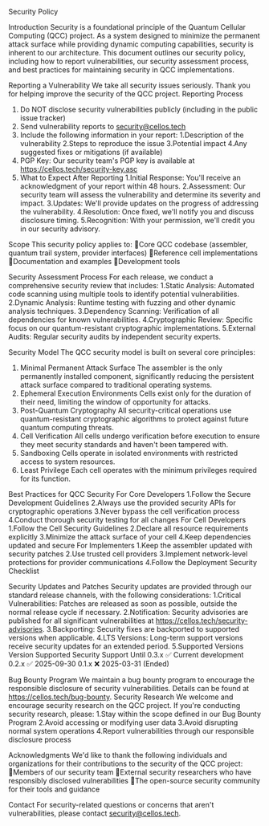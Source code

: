 Security Policy

Introduction
Security is a foundational principle of the Quantum Cellular Computing (QCC) project. As a system designed to minimize the permanent attack surface while providing dynamic computing capabilities, security is inherent to our architecture.
This document outlines our security policy, including how to report vulnerabilities, our security assessment process, and best practices for maintaining security in QCC implementations.

Reporting a Vulnerability
We take all security issues seriously. Thank you for helping improve the security of the QCC project.
Reporting Process
1. Do NOT disclose security vulnerabilities publicly (including in the public issue tracker)
2. Send vulnerability reports to security@cellos.tech
3. Include the following information in your report:
1.Description of the vulnerability
2.Steps to reproduce the issue
3.Potential impact
4.Any suggested fixes or mitigations (if available)
4. PGP Key: Our security team's PGP key is available at https://cellos.tech/security-key.asc
5. What to Expect After Reporting
1.Initial Response: You'll receive an acknowledgment of your report within 48 hours.
2.Assessment: Our security team will assess the vulnerability and determine its severity and impact.
3.Updates: We'll provide updates on the progress of addressing the vulnerability.
4.Resolution: Once fixed, we'll notify you and discuss disclosure timing.
5.Recognition: With your permission, we'll credit you in our security advisory.

Scope
This security policy applies to:
Core QCC codebase (assembler, quantum trail system, provider interfaces)
Reference cell implementations
Documentation and examples
Development tools

Security Assessment Process
For each release, we conduct a comprehensive security review that includes:
1.Static Analysis: Automated code scanning using multiple tools to identify potential vulnerabilities.
2.Dynamic Analysis: Runtime testing with fuzzing and other dynamic analysis techniques.
3.Dependency Scanning: Verification of all dependencies for known vulnerabilities.
4.Cryptographic Review: Specific focus on our quantum-resistant cryptographic implementations.
5.External Audits: Regular security audits by independent security experts.

Security Model
The QCC security model is built on several core principles:
1. Minimal Permanent Attack Surface
The assembler is the only permanently installed component, significantly reducing the persistent attack surface compared to traditional operating systems.
2. Ephemeral Execution Environments
Cells exist only for the duration of their need, limiting the window of opportunity for attacks.
3. Post-Quantum Cryptography
All security-critical operations use quantum-resistant cryptographic algorithms to protect against future quantum computing threats.
4. Cell Verification
All cells undergo verification before execution to ensure they meet security standards and haven't been tampered with.
5. Sandboxing
Cells operate in isolated environments with restricted access to system resources.
6. Least Privilege
Each cell operates with the minimum privileges required for its function.

Best Practices for QCC Security
For Core Developers
1.Follow the Secure Development Guidelines
2.Always use the provided security APIs for cryptographic operations
3.Never bypass the cell verification process
4.Conduct thorough security testing for all changes
For Cell Developers
1.Follow the Cell Security Guidelines
2.Declare all resource requirements explicitly
3.Minimize the attack surface of your cell
4.Keep dependencies updated and secure
For Implementers
1.Keep the assembler updated with security patches
2.Use trusted cell providers
3.Implement network-level protections for provider communications
4.Follow the Deployment Security Checklist

Security Updates and Patches
Security updates are provided through our standard release channels, with the following considerations:
1.Critical Vulnerabilities: Patches are released as soon as possible, outside the normal release cycle if necessary.
2.Notification: Security advisories are published for all significant vulnerabilities at https://cellos.tech/security-advisories.
3.Backporting: Security fixes are backported to supported versions when applicable.
4.LTS Versions: Long-term support versions receive security updates for an extended period.
5.Supported Versions
Version	Supported	Security Support Until
0.3.x	:white_check_mark:	Current development
0.2.x	:white_check_mark:	2025-09-30
0.1.x	:x:	2025-03-31 (Ended)

Bug Bounty Program
We maintain a bug bounty program to encourage the responsible disclosure of security vulnerabilities. Details can be found at https://cellos.tech/bug-bounty.
Security Research
We welcome and encourage security research on the QCC project. If you're conducting security research, please:
1.Stay within the scope defined in our Bug Bounty Program
2.Avoid accessing or modifying user data
3.Avoid disrupting normal system operations
4.Report vulnerabilities through our responsible disclosure process

Acknowledgments
We'd like to thank the following individuals and organizations for their contributions to the security of the QCC project:
Members of our security team
External security researchers who have responsibly disclosed vulnerabilities
The open-source security community for their tools and guidance

Contact
For security-related questions or concerns that aren't vulnerabilities, please contact security@cellos.tech.

